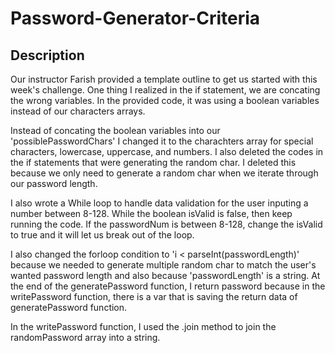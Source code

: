# Password-Generator-Criteria


## Description

Our instructor Farish provided a template outline to get us started with this week's challenge.
One thing I realized in the if statement, we are concating the wrong variables.
In the provided code, it was using a boolean variables instead of our characters arrays.

Instead of concating the boolean variables into our 'possiblePasswordChars' I changed it to the charachters array for special characters, lowercase, uppercase, and numbers.
I also deleted the codes in the if statements that were generating the random char.
I deleted this because we only need to generate a random char when we iterate through our password length.

I also wrote a While loop to handle data validation for the user inputing a number between 8-128. While the boolean isValid is false, then keep running the code. If the passwordNum is between 8-128, change the isValid to true and it will let us break out of the loop.

I also changed the forloop condition to 'i < parseInt(passwordLength)' because we needed to generate multiple random char to match the user's wanted password length and also because 'passwordLength' is a string.
At the end of the generatePassword function, I return password because in the writePassword function, there is a var that is saving the return data of generatePassword function.

In the writePassword function, I used the .join method to join the randomPassword array into a string.

